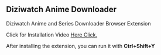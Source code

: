## Diziwatch Anime Downloader
Diziwatch Anime and Series Downloader Browser Extension

Click for Installation Video [Here Click.](https://vimeo.com/manage/videos/1005215083)

After installing the extension, you can run it with **Ctrl+Shift+Y**
